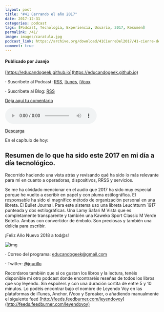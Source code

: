 ```yaml
---
layout: post
title: "#41 Cerrando el año 2017"
date: 2017-12-31
categories: podcast
tags: [Podcast, Tecnologia, Experiencia, Usuario, 2017, Resumen]
permalink: /41/
image: images/caratula.jpg
podcast_link: https://archive.org/download/41CierreDel2017/41-cierre-del-2017.mp3
comment: true
---
```


#### Publicado por Juanjo

[https://educandogeek.github.io](https://educandogeek.github.io)

· Suscríbete al Podcast: [RSS](http://feeds.feedburner.com/educandogeek), [Itunes](https://itunes.apple.com/es/podcast/educando-geek/id1110060146?mt=2), [iVoox](https://www.ivoox.com/podcast-educando-geek_sq_f1289274_1.html)

· Suscríbete al Blog: [RSS](http://feeds.feedburner.com/educandogeekblog)

[Deja aquí tu comentario](https://educandogeek.github.io/41/)

<audio controls>
  <source src="{{ page.podcast_link }}" type="audio/mp3">
</audio>


[Descarga][Mp3]


En el capítulo de hoy:

## Resumen de lo que ha sido este 2017 en mi día a día tecnológico.

Recorrido haciendo una vista atrás y revisando qué ha sido lo más relevante para mi en cuanto a operadoras, dispositivos, RRSS y servicios. 

Se me ha olvidado mencionar en el audio que 2017 ha sido muy especial porque he vuelto a escribir en papel y con pluma estilográfica. El responsable ha sido el magnífico método de organización personal en una libreta. El Bullet Journal. Para este sistema uso una libreta Leuchtturm 1917 punteada y dos estilográficas. Una Lamy Safari M Vista que es completamente transparente y también una Kaweko Sport Classic M Verde Botella. Ambas con convertidor de émbolo. Son preciosas y también una delícia para escribir. 

¡Feliz Año Nuevo 2018 a tod@s!


![img](https://i0.wp.com/webadictos.com/media/2016/12/apps-fiesta-ancc83o-nuevo-2018.jpg?fit=450%2C287&ssl=1)


· Correo del programa: [educandogeek@gmail.com](mailto:educandogeek@gmail.com)

· Twitter: [@jgurillo](https://twitter.com/jgurillo)

Recordaros también que si os gustan los libros y la lectura, tenéis disponible mi otro podcast donde encontraréis reseñas de todos los libros que voy leyendo. Sin espoilers y con una duración cortita de entre 5 y 10 minutos. Lo podéis encontrar bajo el nombre de Leyendo Voy en las plataformas de iTunes, Anchor, iVoox y Spreaker, o añadiendo manualmente el siguiente feed [http://feeds.feedburner.com/leyendovoy](http://feeds.feedburner.com/leyendovoy)



[Mp3]: https://archive.org/download/41CierreDel2017/41-cierre-del-2017.mp3
